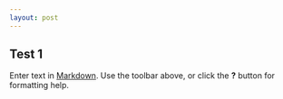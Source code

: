 ```yaml
---
layout: post
---
```

## Test 1

Enter text in [Markdown](http://daringfireball.net/projects/markdown/). Use the toolbar above, or click the **?** button for formatting help.
